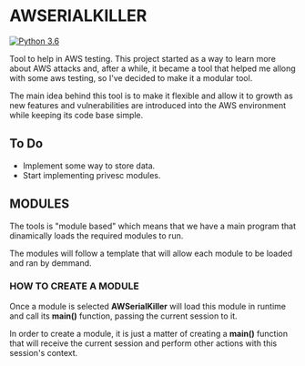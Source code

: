 # AWSERIALKILLER

[![Python 3.6](https://img.shields.io/badge/python-3.6-blue.svg)](https://www.python.org/downloads/release/python-360/)

Tool to help in AWS testing. This project started as a way to learn more about AWS attacks and, after a while, it became a tool that helped me allong with some aws testing, so I've decided to make it a modular tool.

The main idea behind this tool is to make it flexible and allow it to growth as new features and vulnerabilities are introduced into the AWS environment while keeping its code base simple.

## To Do

- Implement some way to store data.
- Start implementing privesc modules.

## MODULES 

The tools is "module based" which means that we have a main program that dinamically loads the required modules to run.

The modules will follow a template that will allow each module to be loaded and ran by demmand.

### HOW TO CREATE A MODULE

Once a module is selected **AWSerialKiller** will load this module in runtime and call its **main()** function, passing the current session to it. 

In order to create a module, it is just a matter of creating a **main()** function that will receive the current session and perform other actions with this session's context.
